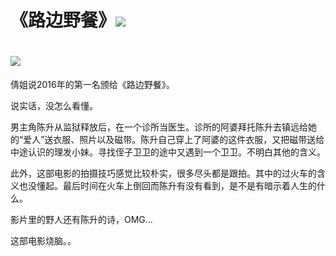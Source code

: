 # 《路边野餐》![](https://i.ytimg.com/vi/Hj105mGhR2w/maxresdefault.jpg)

# ![](https://i.ytimg.com/vi/Hj105mGhR2w/maxresdefault.jpg)

倩姐说2016年的第一名颁给《路边野餐》。

说实话，没怎么看懂。

男主角陈升从监狱释放后，在一个诊所当医生。诊所的阿婆拜托陈升去镇远给她的“爱人”送衣服、照片以及磁带。陈升自己穿上了阿婆的这件衣服，又把磁带送给中途认识的理发小妹。寻找侄子卫卫的途中又遇到一个卫卫。不明白其他的含义。

此外，这部电影的拍摄技巧感觉比较朴实，很多尽头都是跟拍。其中的过火车的含义也没懂起。最后时间在火车上倒回而陈升有没有看到，是不是有暗示着人生的什么。

影片里的野人还有陈升的诗，OMG...

这部电影烧脑。。

